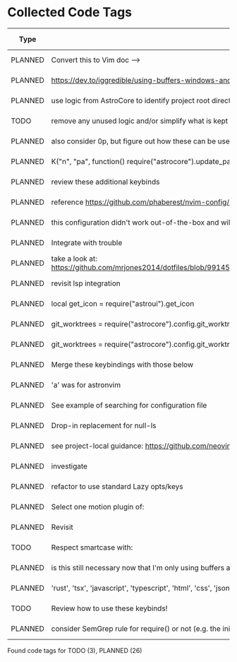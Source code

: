 # Collected Code Tags

| Type    | Comment                                                                                                                                   | Last Edit   | Source File                                                                                                                                                                                           |
|---------|-------------------------------------------------------------------------------------------------------------------------------------------|-------------|-------------------------------------------------------------------------------------------------------------------------------------------------------------------------------------------------------|
| PLANNED | Convert this to Vim doc -->                                                                                                               | 2024-01-27  | [doc/notes.md:3](https://github.com/KyleKing/nvim/blame/f37f69e1594420b3ffe3ff4f1e738032a5df9df2/doc/notes.md#L3)                                                                                     |
| PLANNED | <https://dev.to/iggredible/using-buffers-windows-and-tabs-efficiently-in-vim-56jc>                                                        | 2024-01-28  | [doc/notes.md:13](https://github.com/KyleKing/nvim/blame/1b7ddd52a930cbe10e2e9a398817046b3ad05a09/doc/notes.md#L13)                                                                                   |
| PLANNED | use logic from AstroCore to identify project root directory                                                                               | 2024-02-02  | [lua/astro/rooter.lua:1](https://github.com/KyleKing/nvim/blame/2152dcee971ce67d6cab166f99cc094f8f1a74bc/lua/astro/rooter.lua#L1)                                                                     |
| TODO    | remove any unused logic and/or simplify what is kept                                                                                      | 2024-01-28  | [lua/astro/utils.lua:11](https://github.com/KyleKing/nvim/blame/1b7ddd52a930cbe10e2e9a398817046b3ad05a09/lua/astro/utils.lua#L11)                                                                     |
| PLANNED | also consider 0p, but figure out how these can be useful first                                                                            | 2024-02-02  | [lua/kyleking/keybinds.lua:14](https://github.com/KyleKing/nvim/blame/8d001f9096ea0084121918861a97b859310cf59a/lua/kyleking/keybinds.lua#L14)                                                         |
| PLANNED | K("n", "<Leader>pa", function() require("astrocore").update_packages() end, { desc = "Update Lazy and Mason" })                           | 2024-02-01  | [lua/kyleking/keybinds.lua:53](https://github.com/KyleKing/nvim/blame/e25faf56d74fed989793595dded50559262bfbd6/lua/kyleking/keybinds.lua#L39)                                                         |
| PLANNED | review these additional keybinds                                                                                                          | 2024-02-01  | [lua/kyleking/keybinds.lua:71](https://github.com/KyleKing/nvim/blame/e25faf56d74fed989793595dded50559262bfbd6/lua/kyleking/keybinds.lua#L57)                                                         |
| PLANNED | reference https://github.com/phaberest/nvim-config/blob/main/lua/plugins/cmp.lua                                                          | 2024-02-02  | [lua/kyleking/plugins/completion/nvim-cmp.lua:1](https://github.com/KyleKing/nvim/blame/90a13bbc5634e59fde0af8315146556389bf4938/lua/kyleking/plugins/completion/nvim-cmp.lua#L1)                     |
| PLANNED | this configuration didn't work out-of-the-box and will need to revisit after configuring lsp                                              | 2024-02-02  | [lua/kyleking/plugins/completion/nvim-cmp.lua:58](https://github.com/KyleKing/nvim/blame/7afb9ab41a14bab607b71ad9ed64ae24b3d6c18b/lua/kyleking/plugins/completion/nvim-cmp.lua#L58)                   |
| PLANNED | Integrate with trouble                                                                                                                    | 2024-02-02  | [lua/kyleking/plugins/editing-support/todo-comments.lua:8](https://github.com/KyleKing/nvim/blame/7afb9ab41a14bab607b71ad9ed64ae24b3d6c18b/lua/kyleking/plugins/editing-support/todo-comments.lua#L8) |
| PLANNED | take a look at: https://github.com/mrjones2014/dotfiles/blob/9914556e4cb346de44d486df90a0410b463998e4/nvim/lua/my/configure/telescope.lua | 2024-02-01  | [lua/kyleking/plugins/fuzzy-finder/telescope.lua:1](https://github.com/KyleKing/nvim/blame/096f7b3fca67f9cbab91a9861c2af392340257d2/lua/kyleking/plugins/fuzzy-finder/telescope.lua#L1)               |
| PLANNED | revisit lsp integration                                                                                                                   | 2024-02-02  | [lua/kyleking/plugins/fuzzy-finder/telescope.lua:60](https://github.com/KyleKing/nvim/blame/7afb9ab41a14bab607b71ad9ed64ae24b3d6c18b/lua/kyleking/plugins/fuzzy-finder/telescope.lua#L60)             |
| PLANNED | local get_icon = require("astroui").get_icon                                                                                              | 2024-02-02  | [lua/kyleking/plugins/fuzzy-finder/telescope.lua:94](https://github.com/KyleKing/nvim/blame/7afb9ab41a14bab607b71ad9ed64ae24b3d6c18b/lua/kyleking/plugins/fuzzy-finder/telescope.lua#L94)             |
| PLANNED | git_worktrees = require("astrocore").config.git_worktrees,                                                                                | 2024-02-02  | [lua/kyleking/plugins/fuzzy-finder/telescope.lua:97](https://github.com/KyleKing/nvim/blame/7afb9ab41a14bab607b71ad9ed64ae24b3d6c18b/lua/kyleking/plugins/fuzzy-finder/telescope.lua#L97)             |
| PLANNED | git_worktrees = require("astrocore").config.git_worktrees,                                                                                | 2024-02-02  | [lua/kyleking/plugins/fuzzy-finder/telescope.lua:98](https://github.com/KyleKing/nvim/blame/7afb9ab41a14bab607b71ad9ed64ae24b3d6c18b/lua/kyleking/plugins/fuzzy-finder/telescope.lua#L98)             |
| PLANNED | Merge these keybindings with those below                                                                                                  | 2024-02-02  | [lua/kyleking/plugins/fuzzy-finder/telescope.lua:137](https://github.com/KyleKing/nvim/blame/7afb9ab41a14bab607b71ad9ed64ae24b3d6c18b/lua/kyleking/plugins/fuzzy-finder/telescope.lua#L139)           |
| PLANNED | 'a' was for astronvim                                                                                                                     | 2024-02-02  | [lua/kyleking/plugins/fuzzy-finder/telescope.lua:185](https://github.com/KyleKing/nvim/blame/7afb9ab41a14bab607b71ad9ed64ae24b3d6c18b/lua/kyleking/plugins/fuzzy-finder/telescope.lua#L187)           |
| PLANNED | See example of searching for configuration file                                                                                           | 2024-01-31  | [lua/kyleking/plugins/lsp/none-ls.lua:1](https://github.com/KyleKing/nvim/blame/6d9bb7119f3382e02db824b3d3cd566682329dea/lua/kyleking/plugins/lsp/none-ls.lua#L1)                                     |
| PLANNED | Drop-in replacement for null-ls                                                                                                           | 2024-02-02  | [lua/kyleking/plugins/lsp/none-ls.lua:5](https://github.com/KyleKing/nvim/blame/7afb9ab41a14bab607b71ad9ed64ae24b3d6c18b/lua/kyleking/plugins/lsp/none-ls.lua#L5)                                     |
| PLANNED | see project-local guidance: https://github.com/neovim/nvim-lspconfig/wiki/Project-local-settings                                          | 2024-02-02  | [lua/kyleking/plugins/lsp/nvim-lspconfig.lua:2](https://github.com/KyleKing/nvim/blame/d11aaa740f146c71259418937c1bbb01ba6fb3cd/lua/kyleking/plugins/lsp/nvim-lspconfig.lua#L2)                       |
| PLANNED | investigate                                                                                                                               | 2024-02-02  | [lua/kyleking/plugins/marks/harpoon.lua:4](https://github.com/KyleKing/nvim/blame/7afb9ab41a14bab607b71ad9ed64ae24b3d6c18b/lua/kyleking/plugins/marks/harpoon.lua#L4)                                 |
| PLANNED | refactor to use standard Lazy opts/keys                                                                                                   | 2024-02-02  | [lua/kyleking/plugins/marks/harpoon.lua:9](https://github.com/KyleKing/nvim/blame/7afb9ab41a14bab607b71ad9ed64ae24b3d6c18b/lua/kyleking/plugins/marks/harpoon.lua#L9)                                 |
| PLANNED | Select one motion plugin of:                                                                                                              | 2024-02-02  | [lua/kyleking/plugins/motion/README.md:3](https://github.com/KyleKing/nvim/blame/fee9041fb65390bc0ced650ccf321c6d638a6c3c/lua/kyleking/plugins/motion/README.md#L3)                                   |
| PLANNED | Revisit                                                                                                                                   | 2024-02-02  | [lua/kyleking/plugins/motion/leap.lua:4](https://github.com/KyleKing/nvim/blame/7afb9ab41a14bab607b71ad9ed64ae24b3d6c18b/lua/kyleking/plugins/motion/leap.lua#L4)                                     |
| TODO    | Respect smartcase with:                                                                                                                   | 2024-02-02  | [lua/kyleking/plugins/search/hlslens.lua:18](https://github.com/KyleKing/nvim/blame/7afb9ab41a14bab607b71ad9ed64ae24b3d6c18b/lua/kyleking/plugins/search/hlslens.lua#L18)                             |
| PLANNED | is this still necessary now that I'm only using buffers and not tabs?                                                                     | 2024-02-03  | [lua/kyleking/plugins/session/auto-session.lua:61](https://github.com/KyleKing/nvim/blame/main/lua/kyleking/plugins/session/auto-session.lua#L61)                                                    |
| PLANNED | 'rust', 'tsx', 'javascript', 'typescript', 'html', 'css', 'json', 'toml'                                                                  | 2024-02-02  | [lua/kyleking/plugins/syntax/treesitter.lua:78](https://github.com/KyleKing/nvim/blame/7afb9ab41a14bab607b71ad9ed64ae24b3d6c18b/lua/kyleking/plugins/syntax/treesitter.lua#L78)                       |
| TODO    | Review how to use these keybinds!                                                                                                         | 2024-02-02  | [lua/kyleking/plugins/syntax/treesitter.lua:94](https://github.com/KyleKing/nvim/blame/7afb9ab41a14bab607b71ad9ed64ae24b3d6c18b/lua/kyleking/plugins/syntax/treesitter.lua#L94)                       |
| PLANNED | consider SemGrep rule for require() or not (e.g. the initial install will fail when telescope isn't available)                            | 2024-02-01  | [run-semgrep.sh:10](https://github.com/KyleKing/nvim/blame/30f6d29da1ecdcc7f9ede368241a121b843bf2b8/run-semgrep.sh#L10)                                                                               |

Found code tags for TODO (3), PLANNED (26)

<!-- calcipy_skip_tags -->
